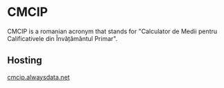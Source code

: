 # CMCIP

CMCIP is a romanian acronym that stands for "Calculator de Medii pentru Calificativele din Învățământul Primar".

## Hosting

[cmcip.alwaysdata.net](https://cmcip.alwaysdata.net)
